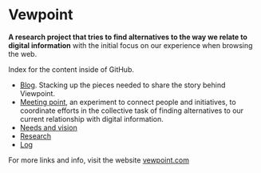# Vewpoint

**A research project that tries to find alternatives to the way we relate to digital information** with the initial focus on our experience when browsing the web.

Index for the content inside of GitHub.

- [Blog](blog). Stacking up the pieces needed to share the story behind Viewpoint.
- [Meeting point](https://github.com/vewpoint/meeting-point), an experiment to connect people and initiatives, to coordinate efforts in the collective task of finding alternatives to our current relationship with digital information.
- [Needs and vision](needs-and-vision.md)
- [Research](https://github.com/vewpoint/research)
- [Log](log.md)

For more links and info, visit the website [vewpoint.com](https://vewpoint.com/)


